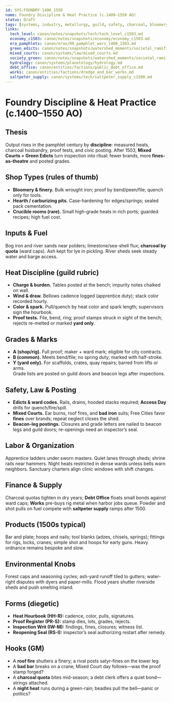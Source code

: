 ```yaml
---
id: SYS:FOUNDRY-1400_1550
name: Foundry Discipline & Heat Practice (c.1400–1550 AO)
status: Draft
tags: [systems, industry, metallurgy, guild, safety, charcoal, bloomery, finery, crucible]
links:
  tech_level: canon/notes/snapshots/tech/tech_level_c1503.md
  economy_c1503: canon/notes/snapshots/economy/economy_c1503.md
  era_pamphlets: canon/eras/09_pamphlet_wars_1400_1503.md
  green_edicts: canon/notes/snapshots/watershed_moments/societal_ramifications_green_skies_c1503_1530.md
  mixed_courts: canon/systems/law/mixed_courts.md
  society_green: canon/notes/snapshots/watershed_moments/societal_ramifications_green_skies_c1503_1530.md
  hydrology: canon/systems/planetology/hydrology.md
  debt_office: canon/entities/factions/public_debt_office.md
  works: canon/entities/factions/dredge_and_bar_works.md
  saltpeter_supply: canon/systems/tech/saltpeter_supply_c1500.md
---
```


# Foundry Discipline & Heat Practice (c.1400–1550 AO)

## Thesis
Output rises in the pamphlet century by **discipline**: measured heats, charcoal husbandry, proof tests, and civic posting. After 1503, **Mixed Courts + Green Edicts** turn inspection into ritual: fewer brands, more **fines-as-theatre** and posted grades.

## Shop Types (rules of thumb)
- **Bloomery & finery.** Bulk wrought iron; proof by bend/peen/file; quench only for tools.  
- **Hearth / carburizing pits.** Case-hardening for edges/springs; sealed pack cementation.  
- **Crucible rooms (rare).** Small high-grade heats in rich ports; guarded recipes; high fuel cost.

## Inputs & Fuel
Bog iron and river sands near polders; limestone/sea-shell flux; **charcoal by quota** (ward caps). Ash kept for lye in pickling. River sheds seek steady water and barge access.

## Heat Discipline (guild rubric)
- **Charge & burden.** Tables posted at the bench; impurity notes chalked on wall.  
- **Wind & draw.** Bellows cadence logged (apprentice duty); stack color recorded hourly.  
- **Color & spark.** Pull/quench by heat color and spark length; supervisors sign the hourbook.  
- **Proof tests.** File, bend, ring; proof stamps struck in sight of the bench; rejects re-melted or marked **yard only**.

## Grades & Marks
- **A (shop/rig).** Full proof; maker + ward mark; eligible for city contracts.  
- **B (common).** Meets bend/file; no spring duty; marked with half-stroke.  
- **Y (yard only).** For scaffolds, crates, quay repairs; barred from lifts or arms.  
Grade lists are posted on guild doors and beacon legs after inspections.

## Safety, Law & Posting
- **Edicts & ward codes.** Rails, drains, hooded stacks required; **Access Day** drills for quench/fire/spill.  
- **Mixed Courts.** Ear burns, roof fires, and **bad iron** suits; Free Cities favor **fines** over brands; repeat neglect closes the shed.  
- **Beacon-leg postings.** Closures and grade letters are nailed to beacon legs and guild doors; re-openings need an inspector’s seal.

## Labor & Organization
Apprentice ladders under sworn masters. Quiet lanes through sheds; shrine rails near hammers. Night heats restricted in dense wards unless bells warn neighbors. Sanctuary charters align clinic windows with shift changes.

## Finance & Supply
Charcoal quotas tighten in dry years; **Debt Office** floats small bonds against ward caps; **Works** pre-buys rig metal when harbor jobs queue. Powder and shot pulls on fuel compete with **saltpeter supply** ramps after 1500.

## Products (1500s typical)
Bar and plate; hoops and nails; tool blanks (adzes, chisels, springs); fittings for rigs, locks, cranes; simple shot and hoops for early guns. Heavy ordnance remains bespoke and slow.

## Environmental Knobs
Forest caps and seasoning cycles; ash-yard runoff tiled to gutters; water-right disputes with dyers and paper-mills. Flood years shutter riverside sheds and push smelting inland.

## Forms (diegetic)
- **Heat Hourbook (HH-R):** cadence, color, pulls, signatures.  
- **Proof Register (PR-S):** stamp dies, lots, grades, rejects.  
- **Inspection Writ (IW-M):** findings, fines, closures; witness list.  
- **Reopening Seal (RS-I):** inspector’s seal authorizing restart after remedy.

## Hooks (GM)
- A **roof fire** shutters a finery; a rival posts satyr-fines on the tower leg.  
- A **bad bar** breaks on a crane; Mixed Court day follows—was the proof stamp forged?  
- A **charcoal quota** bites mid-season; a debt clerk offers a quiet bond—strings attached.  
- A **night heat** runs during a green-rain; beadles pull the bell—panic or politics?
